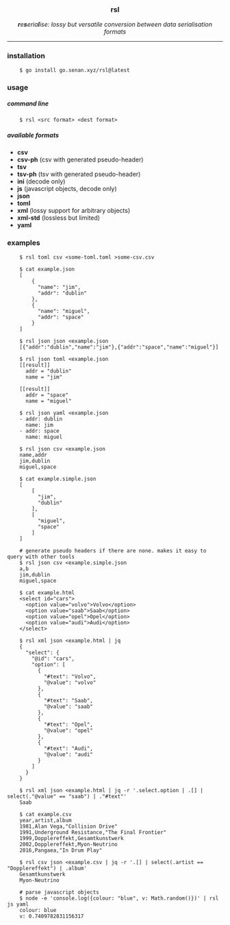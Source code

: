 <h3 align=center><b>rsl</b></h3>
<p align=center><i><b>r</b>e<b>s</b>eria<b>l</b>ise: lossy but versatile conversion between data serialisation formats </i></p>

---

### installation

```
    $ go install go.senan.xyz/rsl@latest
```

### usage

##### command line

```
    $ rsl <src format> <dest format>
```

##### available formats

- **csv**
- **csv-ph** (csv with generated pseudo-header)
- **tsv**
- **tsv-ph** (tsv with generated pseudo-header)
- **ini** (decode only)
- **js** (javascript objects, decode only)
- **json**
- **toml**
- **xml** (lossy support for arbitrary objects)
- **xml-std** (lossless but limited)
- **yaml**

### examples

```shell
    $ rsl toml csv <some-toml.toml >some-csv.csv
```

```shell
    $ cat example.json
    [
        {
          "name": "jim",
          "addr": "dublin"
        },
        {
          "name": "miguel",
          "addr": "space"
        }
    ]
```

```shell
    $ rsl json json <example.json
    [{"addr":"dublin","name":"jim"},{"addr":"space","name":"miguel"}]
```

```shell
    $ rsl json toml <example.json
    [[result]]
      addr = "dublin"
      name = "jim"

    [[result]]
      addr = "space"
      name = "miguel"
```

```shell
    $ rsl json yaml <example.json
    - addr: dublin
      name: jim
    - addr: space
      name: miguel
```

```shell
    $ rsl json csv <example.json
    name,addr
    jim,dublin
    miguel,space
```

```shell
    $ cat example.simple.json
    [
        [
          "jim",
          "dublin"
        ],
        [
          "miguel",
          "space"
        ]
    ]
```

```shell
    # generate pseudo headers if there are none. makes it easy to query with other tools
    $ rsl json csv <example.simple.json
    a,b
    jim,dublin
    miguel,space
```

```shell
    $ cat example.html
    <select id="cars">
      <option value="volvo">Volvo</option>
      <option value="saab">Saab</option>
      <option value="opel">Opel</option>
      <option value="audi">Audi</option>
    </select>
```

```shell
    $ rsl xml json <example.html | jq
    {
      "select": {
        "@id": "cars",
        "option": [
          {
            "#text": "Volvo",
            "@value": "volvo"
          },
          {
            "#text": "Saab",
            "@value": "saab"
          },
          {
            "#text": "Opel",
            "@value": "opel"
          },
          {
            "#text": "Audi",
            "@value": "audi"
          }
        ]
      }
    }
```

```shell
    $ rsl xml json <example.html | jq -r '.select.option | .[] | select(."@value" == "saab") | ."#text"'
    Saab
```

```shell
    $ cat example.csv
    year,artist,album
    1981,Alan Vega,"Collision Drive"
    1991,Underground Resistance,"The Final Frontier"
    1999,Dopplereffekt,Gesamtkunstwerk
    2002,Dopplereffekt,Myon-Neutrino
    2016,Pangaea,"In Drum Play"
```

```shell
    $ rsl csv json <example.csv | jq -r '.[] | select(.artist == "Dopplereffekt") | .album'
    Gesamtkunstwerk
    Myon-Neutrino
```

```shell
    # parse javascript objects
    $ node -e 'console.log({colour: "blue", v: Math.random()})' | rsl js yaml
    colour: blue
    v: 0.7409782831156317
```
